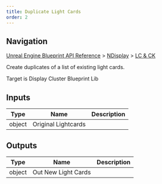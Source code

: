 ```yaml
---
title: Duplicate Light Cards
order: 2
---
```

## Navigation

[Unreal Engine Blueprint API Reference](https://dev.epicgames.com/documentation/en-us/unreal-engine/BlueprintAPI) > [NDisplay](https://dev.epicgames.com/documentation/en-us/unreal-engine/BlueprintAPI/NDisplay) > [LC & CK](https://dev.epicgames.com/documentation/en-us/unreal-engine/BlueprintAPI/NDisplay/LC_CK)

Create duplicates of a list of existing light cards.

Target is Display Cluster Blueprint Lib

## Inputs

| Type | Name | Description |
| --- | --- | --- |
| object | Original Lightcards |  |

## Outputs

| Type | Name | Description |
| --- | --- | --- |
| object | Out New Light Cards |  |
